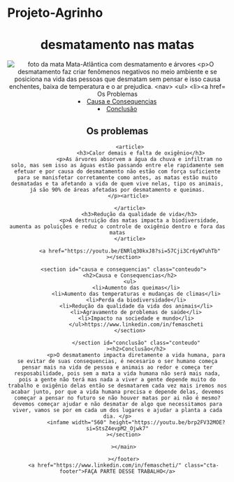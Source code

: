 # Projeto-Agrinho

<!DOCTYPE html>
<html lang="pt-br">
<head>
    <meta charset="UTF-8">
    <meta name="viewport" content="width=device-width, initial-scale=1.0">
    <title>O desmatamento</title>
    <link rel="stylesheet" href="style.css">
</head>
<body>
    <header>
        <h1>desmatamento nas matas </h1>
        <img src="Mata-Atlântica.jpg" alt="foto da mata Mata-Atlântica com desmatamento e árvores
        <p>O desmatamento faz criar fenômenos negativos no meio ambiente e se posiciona na vida das pessoas que desmatam sem pensar e isso causa enchentes, baixa de temperatura e o ar prejudica.
            <nav>
                <ul>
            <li><a href="problemas">Os Problemas</a></li>
            <li><a href="causa e consequencias">Causa e Consequencias</a></li>
              <li><a href="conclusão">Conclusão</a></li>
        </ul>
     </nav>
 <header>

<main>
         <section id="problemas" class="conteudo">
           <h2>Os problemas</h2>
           <article>

            <article>
                   <h3>Calor demais e falta de oxigênio</h3>
                  <p>As árvores absorvem a água da chuva e infiltram no solo, mas sem isso as águas estão passando entre ele rapidamente sem efetuar e por causa do desmatamento não estão com força suficiente para se manisfetar corretamente como antes, as matas estão muito desmatadas e ta afetando a vida de quem vive nelas, tipo os animais, já são 90% de áreas afetadas por desmatamento e queimas.
            </p><article> 

            </article>
                  <h3>Redução da qualidade de vida</h3>
                  <p>A destruição das matas impacta a biodiversidade, aumenta as poluições e reduz o controle de oxigênio dentro e fora das matas
            </article>

            <a href="https://youtu.be/ENRlq30kxJ8?si=57Cji3Cr6yW7uhTb"
        ></section>

        <section id="causa e consequencias" class="conteudo">
            <h2>Causa e Consequencias</h2>
            <ul>
                <li>Aumento das queimas</li>
                <li>Aumento das temperaturas e mudanças de climas</li>
                <li>Perda da biodiversidade</li>
                <li>Redução da qualidade da vida dos animais</li>
                <li>Agravamento de problemas de saúde</li>
                <li>Impacto na sociedade e mundo</li>
                </ul>https://www.linkedin.com/in/femascheti
            </section>

                </section id="conclusão" class="conteudo"
                ><h2>Conclusão</h2>
                <p>O desmatamento impacta diretamente a vida humana, para se evitar de suas consequencias, é necesario o ser humano começa pensar mais na vida de pessoa e animais ao redor e começa ter resposabilidade, pois sem a mata a vida humana não será mais nada, pois a gente não terá mas nada a viver a gente depende muito do trabalho e oxigênio delas então se desmatarem cada vez mais iremos nos acabar junto, por que a vida humana precisa e depende delas, devemos começar a pensar no futuro se não houver matas por ai não é mesmo? devemos começar ajudar e não desmatar de algo que necessitamos para viver, vamos se por em cada um dos lugares e ajudar a planta a cada dia. </p>
                <infame width="560" height="https://youtu.be/brp2FV32MOE?si=StsZ4evpM2_Ojwk7"
        ></section>

        ></main>

        ></footer>
        <a href="https://www.linkedin.com/in/femascheti/" class="cta-footer">FAÇA PARTE DESSE TRABALHO</a>
                
                
                
